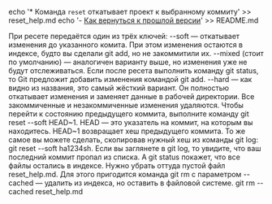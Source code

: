 echo '* Команда `reset` откатывает проект к выбранному коммиту' >> reset_help.md
echo '- [Как вернуться к прошлой версии](./reset_help.md)' >> README.md 

При ресете передаётся один из трёх ключей:
--soft — откатывает изменения до указанного комита. При этом изменения остаются в индексе, будто вы сделали git add, но не закоммитили их.
--mixed (стоит по умолчанию) — аналогичен варианту выше, но изменения уже не будут отслеживаться. Если после ресета выполнить команду git status, то Git предложит добавить изменения командой git add.
--hard — как видно из названия, это самый жёсткий вариант. Он полностью откатывает изменения и заменяет данные в рабочей директории. Все закоммиченные и незакоммиченные изменения удаляются.
Чтобы перейти к состоянию предыдущего коммита, выполните команду git reset --soft HEAD~1. HEAD — это указатель на коммит, на которым вы находитесь. HEAD~1 возвращает хеш предыдущего коммита. То же самое вы можете сделать, скопировав нужный хеш из команды git log: git reset --soft ha1234sh.
Если вы заглянете в git log, то увидите, что ваш последний коммит пропал из списка. А git status покажет, что все файлы остались в индексе. Нужно убрать оттуда пустой файл reset_help.md. Для этого пригодится команда git rm с параметром --cached — удалить из индекса, но оставить в файловой системе.
git rm --cached reset_help.md 